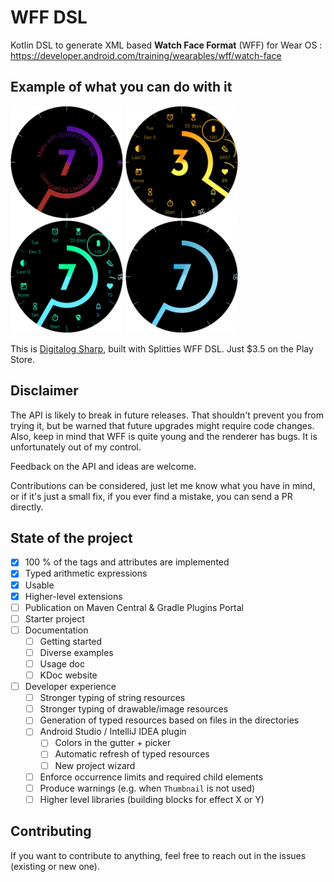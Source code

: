 # WFF DSL

Kotlin DSL to generate XML based **Watch Face Format** (WFF) for Wear OS : https://developer.android.com/training/wearables/wff/watch-face

## Example of what you can do with it

<img src="doc/assets/digitalog-sharp-kotlin-colors.png" width="180">
<img src="doc/assets/digitalog-sharp-orange-yellow.png" width="180">
<img src="doc/assets/digitalog-sharp-green-blue.png" width="180">
<img src="doc/assets/digitalog-sharp-blue-sky.png" width="180">

This is [Digitalog Sharp](https://play.google.com/store/apps/details?id=com.louiscad.watchface.digitalog.sharp), built with Splitties WFF DSL. Just $3.5 on the Play Store.

## Disclaimer

The API is likely to break in future releases.
That shouldn't prevent you from trying it, but be warned that future upgrades might require code changes.
Also, keep in mind that WFF is quite young and the renderer has bugs. It is unfortunately out of my control.

Feedback on the API and ideas are welcome.

Contributions can be considered, just let me know what you have in mind, or if it's just a small fix,
if you ever find a mistake, you can send a PR directly.

## State of the project

- [x] 100 % of the tags and attributes are implemented
- [x] Typed arithmetic expressions
- [x] Usable
- [x] Higher-level extensions
- [ ] Publication on Maven Central & Gradle Plugins Portal
- [ ] Starter project
- [ ] Documentation
  - [ ] Getting started
  - [ ] Diverse examples
  - [ ] Usage doc
  - [ ] KDoc website
- [ ] Developer experience
  - [ ] Stronger typing of string resources
  - [ ] Stronger typing of drawable/image resources
  - [ ] Generation of typed resources based on files in the directories
  - [ ] Android Studio / IntelliJ IDEA plugin
    - [ ] Colors in the gutter + picker
    - [ ] Automatic refresh of typed resources
    - [ ] New project wizard
  - [ ] Enforce occurrence limits and required child elements
  - [ ] Produce warnings (e.g. when `Thumbnail` is not used)
  - [ ] Higher level libraries (building blocks for effect X or Y)

## Contributing

If you want to contribute to anything, feel free to reach out in the issues (existing or new one).
